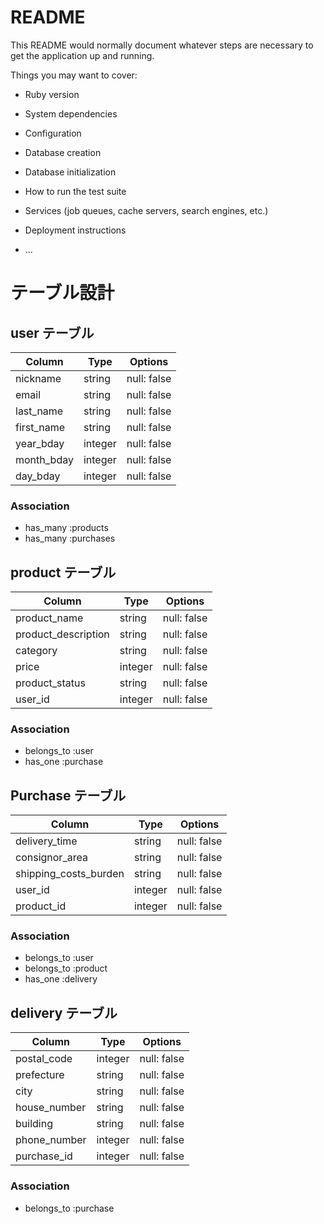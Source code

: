 # README

This README would normally document whatever steps are necessary to get the
application up and running.

Things you may want to cover:

* Ruby version

* System dependencies

* Configuration

* Database creation

* Database initialization

* How to run the test suite

* Services (job queues, cache servers, search engines, etc.)

* Deployment instructions

* ...


# テーブル設計

## user テーブル

| Column     | Type    | Options     |
| --------   | ------  | ----------- |
| nickname   | string  | null: false |
| email      | string  | null: false |
| last_name  | string  | null: false |
| first_name | string  | null: false |
| year_bday  | integer | null: false |
| month_bday | integer | null: false |
| day_bday   | integer | null: false |

### Association

- has_many :products
- has_many :purchases

## product テーブル

| Column                | Type    | Options      |
| --------------------- | --------| ------------ |
| product_name          | string  | null: false  |
| product_description   | string  | null: false  |
| category              | string  | null: false  |
| price                 | integer | null: false  |
| product_status        | string  | null: false  |
| user_id               | integer | null: false  |

### Association

- belongs_to :user
- has_one :purchase

## Purchase テーブル

| Column                 | Type    | Options     |
| ---------------------- | --------| ------------|
| delivery_time          | string  | null: false |
| consignor_area         | string  | null: false |
| shipping_costs_burden  | string  | null: false |
| user_id                | integer | null: false |
| product_id             | integer | null: false |

### Association

- belongs_to :user
- belongs_to :product
- has_one    :delivery

## delivery テーブル

| Column                 | Type    | Options     |
| ---------------------- | ------- | ----------- |
| postal_code            | integer | null: false |
| prefecture             | string  | null: false |
| city                   | string  | null: false |
| house_number           | string  | null: false |
| building               | string  | null: false |
| phone_number           | integer | null: false |
| purchase_id            | integer | null: false |

### Association

- belongs_to :purchase
